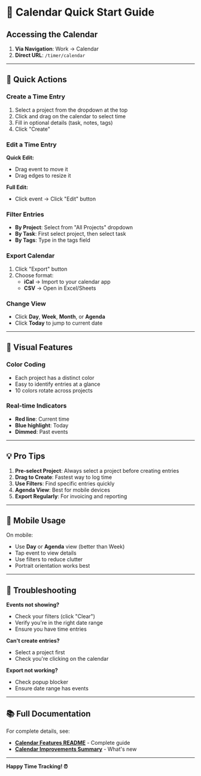 # 📅 Calendar Quick Start Guide

## Accessing the Calendar

1. **Via Navigation**: Work → Calendar
2. **Direct URL**: `/timer/calendar`

---

## 🚀 Quick Actions

### Create a Time Entry
1. Select a project from the dropdown at the top
2. Click and drag on the calendar to select time
3. Fill in optional details (task, notes, tags)
4. Click "Create"

### Edit a Time Entry
**Quick Edit:**
- Drag event to move it
- Drag edges to resize it

**Full Edit:**
- Click event → Click "Edit" button

### Filter Entries
- **By Project**: Select from "All Projects" dropdown
- **By Task**: First select project, then select task
- **By Tags**: Type in the tags field

### Export Calendar
1. Click "Export" button
2. Choose format:
   - **iCal** → Import to your calendar app
   - **CSV** → Open in Excel/Sheets

### Change View
- Click **Day**, **Week**, **Month**, or **Agenda**
- Click **Today** to jump to current date

---

## 🎨 Visual Features

### Color Coding
- Each project has a distinct color
- Easy to identify entries at a glance
- 10 colors rotate across projects

### Real-time Indicators
- **Red line**: Current time
- **Blue highlight**: Today
- **Dimmed**: Past events

---

## 💡 Pro Tips

1. **Pre-select Project**: Always select a project before creating entries
2. **Drag to Create**: Fastest way to log time
3. **Use Filters**: Find specific entries quickly
4. **Agenda View**: Best for mobile devices
5. **Export Regularly**: For invoicing and reporting

---

## 📱 Mobile Usage

On mobile:
- Use **Day** or **Agenda** view (better than Week)
- Tap event to view details
- Use filters to reduce clutter
- Portrait orientation works best

---

## 🐛 Troubleshooting

**Events not showing?**
- Check your filters (click "Clear")
- Verify you're in the right date range
- Ensure you have time entries

**Can't create entries?**
- Select a project first
- Check you're clicking on the calendar

**Export not working?**
- Check popup blocker
- Ensure date range has events

---

## 📚 Full Documentation

For complete details, see:
- **[Calendar Features README](docs/CALENDAR_FEATURES_README.md)** - Complete guide
- **[Calendar Improvements Summary](CALENDAR_IMPROVEMENTS_SUMMARY.md)** - What's new

---

**Happy Time Tracking! ⏰**

